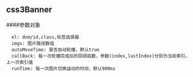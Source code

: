 ## css3Banner

####参数对象
```
  el: dom/id,class,标签选择器
  imgs: 图片路径数组
  autoMoveTime: 是否自动轮播，默认true
  callBack: 每一次轮播完成后的回调函数，参数(index,lastIndex)分别为当前索引，上一次索引值
  runTime: 每一次图片切换运动的时间，默认900ms
```
